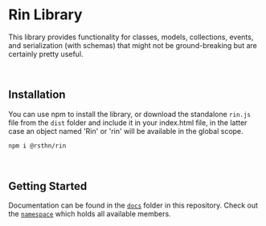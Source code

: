 # Rin Library

This library provides functionality for classes, models, collections, events, and serialization (with schemas) that might not be ground-breaking but are certainly pretty useful.



<br/>

## Installation

You can use npm to install the library, or download the standalone `rin.js` file from the `dist` folder and include it in your index.html file, in the latter case an object named 'Rin' or 'rin' will be available in the global scope.

```sh
npm i @rsthn/rin
```



<br/>

## Getting Started

Documentation can be found in the [`docs`](./docs) folder in this repository. Check out the [`namespace`](./docs/main.md) which holds all available members.
